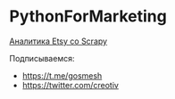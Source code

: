 # PythonForMarketing

[Аналитика Etsy со Scrapy](https://colab.research.google.com/drive/1xlNrGWBZI_5vL9a7zo_U8YNpv1T--F1b)

Подписываемся:
* https://t.me/gosmesh
* https://twitter.com/creotiv
